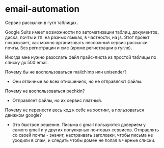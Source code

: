 # email-automation
Сервис рассылки в гугл таблицах.

Google Suits имеет возможности по автоматизации таблиц, документов, диска, почты и тп. на разных языках, в частности, на js.
Этот проект показывает, как можно организовать несложный сервис рассылки почты.
Без регистрации и смс (кроме регистрации в гугле).

Иногда мне нужно разослать файл прайс-листа из простой таблицы по списку до 500 email.

Почему бы не воспользоваться mailchimp или unisender? 
- Они отличные во всех отношениях, но не отправляют файлы.

Почему не воспользоваться pechkin? 
- Отправляет файлы, но их сервис платный.

Почему не перенести весь код к себе на хостинг, а пользоваться движком google?
- Это быстрое решение. Письма с gmail пользуются доверием у самого gmail и у других популярных почтовых сервисов. Отправлять со своей почты - значит, настраивать заголовки, чтобы письма не уходили в спам, и следить чтобы домен не попал в черные списки.

